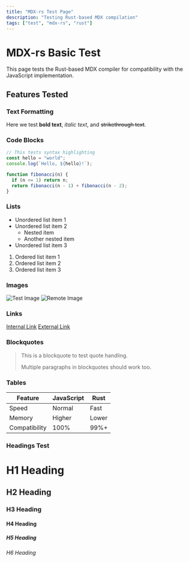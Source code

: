 ```yaml
---
title: "MDX-rs Test Page"
description: "Testing Rust-based MDX compilation"
tags: ["test", "mdx-rs", "rust"]
---
```


# MDX-rs Basic Test

This page tests the Rust-based MDX compiler for compatibility with the JavaScript implementation.

## Features Tested

### Text Formatting
Here we test **bold text**, *italic text*, and ~~strikethrough text~~.

### Code Blocks
```javascript
// This tests syntax highlighting
const hello = "world";
console.log(`Hello, ${hello}!`);

function fibonacci(n) {
  if (n <= 1) return n;
  return fibonacci(n - 1) + fibonacci(n - 2);
}
```

### Lists
- Unordered list item 1
- Unordered list item 2
  - Nested item
  - Another nested item
- Unordered list item 3

1. Ordered list item 1
2. Ordered list item 2
3. Ordered list item 3

### Images
![Test Image](./test-image.png)
![Remote Image](https://example.com/remote-image.jpg)

### Links
[Internal Link](/other-page)
[External Link](https://astro.build)

### Blockquotes
> This is a blockquote to test quote handling.
> 
> Multiple paragraphs in blockquotes should work too.

### Tables
| Feature | JavaScript | Rust |
|---------|------------|------|
| Speed   | Normal     | Fast |
| Memory  | Higher     | Lower |
| Compatibility | 100% | 99%+ |

### Headings Test
# H1 Heading
## H2 Heading  
### H3 Heading
#### H4 Heading
##### H5 Heading
###### H6 Heading